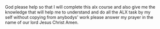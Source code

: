 God please help so that I will complete this alx course and also give me the knowledge that will help me to understand and do all the ALX task by my self without copying from anybodys' work please answer my prayer in the name of our lord Jesus Christ Amen.
